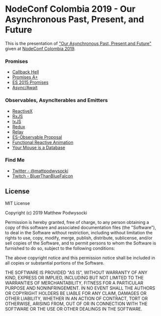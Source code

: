 # NodeConf Colombia 2019 - Our Asynchronous Past, Present, and Future

This is the presentation of ["Our Asynchronous Past, Present and Future"](nodeconfco-2019.pdf) given at [NodeConf Colombia 2019](https://colombia.nodeconf.com).

### Promises

- [Callback Hell](http://callbackhell.com/)
- [Promises A+](https://promisesaplus.com/)
- [ES 2015 Promises](https://developer.mozilla.org/en-US/docs/Web/JavaScript/Reference/Global_Objects/Promise)
- [Async/Await](https://developer.mozilla.org/en-US/docs/Learn/JavaScript/Asynchronous/Async_await)

### Observables, AsyncIterables and Emitters

- [ReactiveX](http://reactivex.io/)
- [RxJS](https://github.com/ReactiveX/rxjs)
- [IxJS](https://github.com/ReactiveX/ixjs)
- [Redux](https://github.com/reduxjs/redux)
- [Relay](https://github.com/facebook/relay)
- [ES-Observable Proposal](https://github.com/tc39/proposal-observable)
- [Functional Reactive Animation](http://conal.net/papers/push-pull-frp/)
- [Your Mouse is a Database](https://queue.acm.org/detail.cfm?id=2169076)

### Find Me

- [Twitter - @mattpodwysocki](https://twitter.com/mattpodwysocki)
- [Twitch - BluerThanBlueFalcon](https://twitch.tv/bluerthanbluefalcon)

## License

MIT License

Copyright (c) 2019 Matthew Podwysocki

Permission is hereby granted, free of charge, to any person obtaining a copy
of this software and associated documentation files (the "Software"), to deal
in the Software without restriction, including without limitation the rights
to use, copy, modify, merge, publish, distribute, sublicense, and/or sell
copies of the Software, and to permit persons to whom the Software is
furnished to do so, subject to the following conditions:

The above copyright notice and this permission notice shall be included in all
copies or substantial portions of the Software.

THE SOFTWARE IS PROVIDED "AS IS", WITHOUT WARRANTY OF ANY KIND, EXPRESS OR
IMPLIED, INCLUDING BUT NOT LIMITED TO THE WARRANTIES OF MERCHANTABILITY,
FITNESS FOR A PARTICULAR PURPOSE AND NONINFRINGEMENT. IN NO EVENT SHALL THE
AUTHORS OR COPYRIGHT HOLDERS BE LIABLE FOR ANY CLAIM, DAMAGES OR OTHER
LIABILITY, WHETHER IN AN ACTION OF CONTRACT, TORT OR OTHERWISE, ARISING FROM,
OUT OF OR IN CONNECTION WITH THE SOFTWARE OR THE USE OR OTHER DEALINGS IN THE
SOFTWARE.
